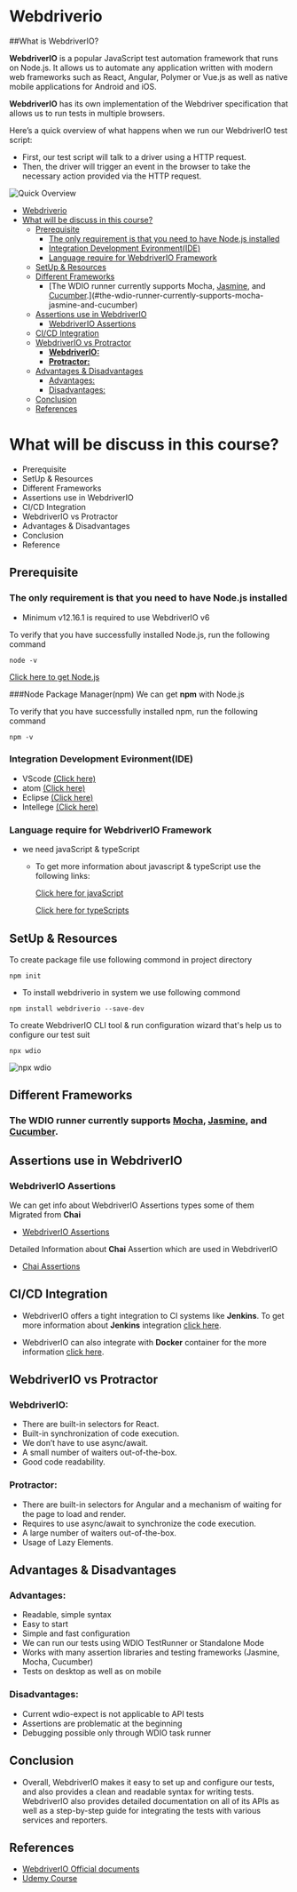 # Webdriverio
##What is WebdriverIO? 

**WebdriverIO** is a popular JavaScript test automation framework that runs on Node.js. 
It allows us to automate any application written with modern web frameworks such as React, Angular, Polymer or Vue.js as well as native mobile applications for Android and iOS.

**WebdriverIO** has its own implementation of the Webdriver specification that allows us to run tests in multiple browsers. 

Here’s a quick overview of what happens when we run our WebdriverIO test script:

* First, our test script will talk to a driver using a HTTP request.
* Then, the driver will trigger an event in the browser to take the necessary action provided via the HTTP request.

![Quick Overview](./images/webdriverio.png)

- [Webdriverio](#webdriverio)
- [What will be discuss in this course?](#what-will-be-discuss-in-this-course)
  - [Prerequisite](#prerequisite)
    - [The only requirement is that you need to have Node.js installed](#the-only-requirement-is-that-you-need-to-have-nodejs-installed)
    - [Integration Development Evironment(IDE)](#integration-development-evironmentide)
    - [Language require for WebdriverIO Framework](#language-require-for-webdriverio-framework)
  - [SetUp & Resources](#setup--resources)
  - [Different Frameworks](#different-frameworks)
    - [The WDIO runner currently supports Mocha, [Jasmine](https://jasmine.github.io/), and [Cucumber](https://cucumber.io/).](#the-wdio-runner-currently-supports-mocha-jasmine-and-cucumber)
  - [Assertions use in WebdriverIO](#assertions-use-in-webdriverio)
    - [WebdriverIO Assertions](#webdriverio-assertions)
  - [CI/CD Integration](#cicd-integration)
  - [WebdriverIO vs Protractor](#webdriverio-vs-protractor)
    - [**WebdriverIO:**](#webdriverio-1)
    - [**Protractor:**](#protractor)
  - [Advantages & Disadvantages](#advantages--disadvantages)
    - [Advantages:](#advantages)
    - [Disadvantages:](#disadvantages)
  - [Conclusion](#conclusion)
  - [References](#references)


# What will be discuss in this course?
* Prerequisite
* SetUp & Resources
* Different Frameworks
* Assertions use in WebdriverIO
* CI/CD Integration
* WebdriverIO vs Protractor
* Advantages & Disadvantages
* Conclusion
* Reference

## Prerequisite
### The only requirement is that you need to have Node.js installed
* Minimum v12.16.1 is required to use WebdriverIO v6

To verify that you have successfully installed Node.js, run the following command

```shell
node -v
```

[Click here to get Node.js](https://nodejs.org/en/download/)

###Node Package Manager(npm)
We can get **npm** with Node.js 

To verify that you have successfully installed npm, run the following command

```shell
npm -v
```

### Integration Development Evironment(IDE)

* VScode [(Click here)](https://code.visualstudio.com/)
* atom [(Click here)](https://atom.io/)
* Eclipse [(Click here)](https://code.visualstudio.com/)
* Intellege [(Click here)](https://www.jetbrains.com/idea/download/#section=windows)


### Language require for WebdriverIO Framework

* we need javaScript & typeScript
    * To get more information about javascript & typeScript use the following links:

      [Click here for javaScript](https://javascript.info/)

      [Click here for typeScripts](https://www.typescriptlang.org/docs/)

## SetUp & Resources

To create package file use following commond in project directory

```shell
npm init 
```

* To install webdriverio in system we use following commond

```shell
npm install webdriverio --save-dev
```


To create WebdriverIO CLI tool & run configuration wizard that's help us to configure our test suit 

```shell
npx wdio
```

![npx wdio](./images/npxwdio.gif)


## Different Frameworks
### The WDIO runner currently supports [Mocha](https://mochajs.org/), [Jasmine](https://jasmine.github.io/), and [Cucumber](https://cucumber.io/).

## Assertions use in WebdriverIO

### WebdriverIO Assertions

We can get info about WebdriverIO Assertions types some of them Migrated from **Chai**

* [WebdriverIO Assertions](https://webdriver.io/docs/assertion/)

Detailed Information about **Chai** Assertion which are used in WebdriverIO

* [Chai Assertions](https://www.chaijs.com/api/assert/)

## CI/CD Integration

* WebdriverIO offers a tight integration to CI systems like **Jenkins**.
  To get more information about **Jenkins** integration [click here](https://webdriver.io/docs/jenkins/).

* WebdriverIO can also integrate with **Docker** container for the more information [click here](https://webdriver.io/docs/wdio-docker-service/).


## WebdriverIO vs Protractor

### **WebdriverIO:**

* There are built-in selectors for React.
* Built-in synchronization of code execution.
* We don’t have to use async/await.
* A small number of waiters out-of-the-box.
* Good code readability.

### **Protractor:**

* There are built-in selectors for Angular and a mechanism of waiting for the page to load and render.
* Requires to use async/await to synchronize the code execution.
* A large number of waiters out-of-the-box.
* Usage of Lazy Elements.

## Advantages & Disadvantages

### Advantages:

* Readable, simple syntax
* Easy to start	
* Simple and fast configuration	
* We can run our tests using WDIO TestRunner or Standalone Mode
* Works with many assertion libraries and testing frameworks (Jasmine, Mocha, Cucumber)	
* Tests on desktop as well as on mobile	

### Disadvantages:
* Current wdio-expect is not applicable to API tests
* Assertions are problematic at the beginning 
* Debugging possible only through WDIO task runner

## Conclusion

* Overall, WebdriverIO makes it easy to set up and configure our tests, and also provides a clean and readable syntax for writing tests. WebdriverIO also provides detailed documentation on all of its APIs as well as a step-by-step guide for integrating the tests with various services and reporters.

## References

* [WebdriverIO Official documents](https://webdriver.io/)
* [Udemy Course](https://www.udemy.com/course/webdriverio-tutorial-nodejs-javascript/)
  
















